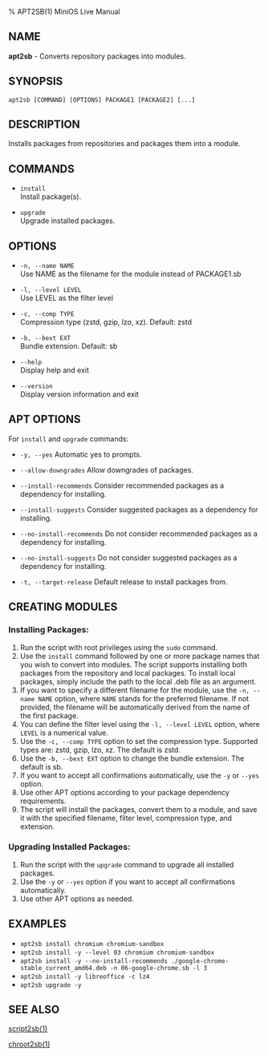 % APT2SB(1) MiniOS Live Manual

## NAME
**apt2sb** - Converts repository packages into modules.

## SYNOPSIS
`apt2sb [COMMAND] [OPTIONS] PACKAGE1 [PACKAGE2] [...]`

## DESCRIPTION
Installs packages from repositories and packages them into a module.

## COMMANDS
* `install`  
    Install package(s).
    
* `upgrade`  
    Upgrade installed packages.

## OPTIONS
* `-n, --name NAME`  
    Use NAME as the filename for the module instead of PACKAGE1.sb

* `-l, --level LEVEL`  
    Use LEVEL as the filter level

* `-c, --comp TYPE`  
    Compression type (zstd, gzip, lzo, xz). Default: zstd

* `-b, --bext EXT`  
    Bundle extension. Default: sb

* `--help`  
    Display help and exit

* `--version`  
    Display version information and exit

## APT OPTIONS

For `install` and `upgrade` commands:

* `-y, --yes` 
    Automatic yes to prompts.

* `--allow-downgrades`
    Allow downgrades of packages.

* `--install-recommends`
    Consider recommended packages as a dependency for installing.

* `--install-suggests`
    Consider suggested packages as a dependency for installing.

* `--no-install-recommends` 
    Do not consider recommended packages as a dependency for installing.

* `--no-install-suggests` 
    Do not consider suggested packages as a dependency for installing.

* `-t, --target-release` 
    Default release to install packages from.


## CREATING MODULES

### Installing Packages:
1. Run the script with root privileges using the `sudo` command.
2. Use the `install` command followed by one or more package names that you wish to convert into modules. The script supports installing both packages from the repository and local packages. To install local packages, simply include the path to the local .deb file as an argument.
3. If you want to specify a different filename for the module, use the `-n, --name NAME` option, where `NAME` stands for the preferred filename. If not provided, the filename will be automatically derived from the name of the first package.
4. You can define the filter level using the `-l, --level LEVEL` option, where `LEVEL` is a numerical value.
5. Use the  `-c, --comp TYPE` option to set the compression type. Supported types are: zstd, gzip, lzo, xz. The default is zstd.
6. Use the `-b, --bext EXT` option to change the bundle extension. The default is sb.
7. If you want to accept all confirmations automatically, use the `-y` or `--yes` option.
8. Use other APT options according to your package dependency requirements.
9. The script will install the packages, convert them to a module, and save it with the specified filename, filter level, compression type, and extension.

### Upgrading Installed Packages:
1. Run the script with the `upgrade` command to upgrade all installed packages.
2. Use the `-y` or `--yes` option if you want to accept all confirmations automatically.
3. Use other APT options as needed.

## EXAMPLES
- `apt2sb install chromium chromium-sandbox`
- `apt2sb install -y --level 03 chromium chromium-sandbox`
- `apt2sb install -y --no-install-recommends ./google-chrome-stable_current_amd64.deb -n 06-google-chrome.sb -l 3`
- `apt2sb install -y libreoffice -c lz4`
- `apt2sb upgrade -y`

## SEE ALSO

[script2sb(1)](man:script2sb.1)

[chroot2sb(1)](man:chroot2sb.1)